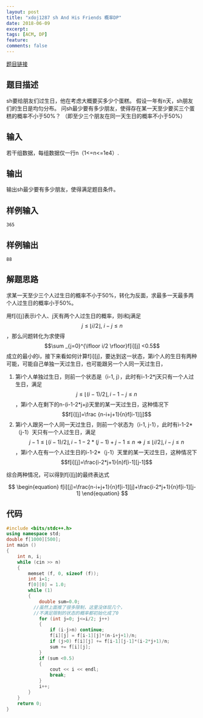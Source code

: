 ```yaml
---
layout: post
title: "xdoj1287 sh And His Friends 概率DP"
date: 2018-06-09
excerpt: 
tags: [ACM, DP]
feature: 
comments: false
---
```


[题目链接](http://acm.xidian.edu.cn/problem.php?id=1287)

## 题目描述

sh要给朋友们过生日，他在考虑大概要买多少个蛋糕。
假设一年有n天，sh朋友们的生日是均匀分布。
问sh最少要有多少朋友，使得存在某一天至少要买三个蛋糕的概率不小于50%？
（即至少三个朋友在同一天生日的概率不小于50%）

## 输入

若干组数据，每组数据仅一行n（1<=n<=1e4）.

## 输出

输出sh最少要有多少朋友，使得满足题目条件。

## 样例输入

```
365
```

## 样例输出

```
88
```



## 解题思路

求某一天至少三个人过生日的概率不小于50%，转化为反面，求最多一天最多两个人过生日的概率小于50%。

用f\[i][j]表示i个人、j天有两个人过生日的概率，则i和j满足$$j\leq \lfloor i/2 \rfloor,\ i-j\leq n $$，那么问题转化为求使得$$\sum _{j=0}^{\lfloor i/2 \rfloor}f[i][j] <0.5$$成立的最小的i，接下来看如何计算f\[i][j]，要达到这一状态，第i个人的生日有两种可能，可能自己单独一天过生日，也可能跟另一个人同一天过生日，

1. 第i个人单独过生日，则前一个状态是（i-1, j），此时有i-1-2\*j天只有一个人过生日，满足$$j\leq \lfloor (i-1)/2 \rfloor,i-1-j \leq n$$，第i个人在剩下的n-(i-1-2\*j+j)天里的某一天过生日，这种情况下$$f[i][j]=\frac {n-i+j+1}{n}f[i-1][j]$$
2. 第i个人跟另一个人同一天过生日，则前一个状态为（i-1, j-1），此时有i-1-2\*（j-1）天只有一个人过生日，满足$$j-1\leq \lfloor(i-1)/2 \rfloor, i-1-2*(j-1)+j-1 \leq n \Rightarrow j \leq \lfloor i/2 \rfloor, i-j \leq n$$，第i个人在有一个人过生日的i-1-2\*（j-1）天里的某一天过生日，这种情况下$$f[i][j]=\frac{i-2*j+1}{n}f[i-1][j-1]$$

综合两种情况，可以得到f\[i][j]的最终表达式


$$
\begin{equation} f[i][j]=\frac{n-i+j+1}{n}f[i-1][j]+\frac{i-2*j+1}{n}f[i-1][j-1] \end{equation}
$$


## 代码

```c++
#include <bits/stdc++.h>
using namespace std;
double f[1000][500];
int main ()
{
    int n, i;
    while (cin >> n)
    {
        memset (f, 0, sizeof (f));
        int i=1;
        f[0][0] = 1.0;
        while (1)
        {
            double sum=0.0;
          //虽然上面推了很多限制，这里没体现几个，
          //不满足限制的状态的概率都初始化成了0
            for (int j=0; j<=i/2; j++)
            {
                if (i-j>n) continue;
                f[i][j] = f[i-1][j]*(n-i+j+1)/n;
                if (j>0) f[i][j] += f[i-1][j-1]*(i-2*j+1)/n;
                sum += f[i][j];
            }
            if (sum <0.5)
            {
                cout << i << endl;
                break;
            }
            i++;
        }
    }
    return 0;
}
```

